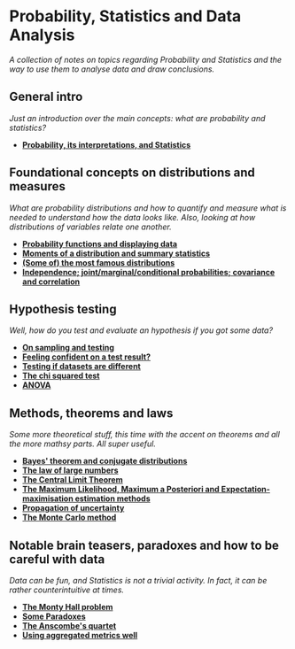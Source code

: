 # Probability, Statistics and Data Analysis

_A collection of notes on topics regarding Probability and Statistics and the way to use them to analyse data and draw conclusions._

## General intro

_Just an introduction over the main concepts: what are probability and statistics?_

* [**Probability, its interpretations, and Statistics**](http://nbviewer.jupyter.org/github/martinapugliese/tales-science-data/blob/master/prob-stats-data-analysis/prob-interpretations-stats.ipynb)

## Foundational concepts on distributions and measures

_What are probability distributions and how to quantify and measure what is needed to understand how the data looks like. Also, looking at how distributions of variables relate one another._

* [**Probability functions and displaying data**](http://nbviewer.jupyter.org/github/martinapugliese/tales-science-data/blob/master/prob-stats-data-analysis/foundational/probfunctions-displaying.ipynb)
* [**Moments of a distribution and summary statistics**](http://nbviewer.jupyter.org/github/martinapugliese/tales-science-data/blob/master/prob-stats-data-analysis/foundational/moments-summarystats.ipynb)
* [**\(Some of\) the most famous distributions**](http://nbviewer.jupyter.org/github/martinapugliese/tales-science-data/blob/master/prob-stats-data-analysis/foundational/famous-distributions.ipynb)
* [**Independence; joint/marginal/conditional probabilities; covariance and correlation**](http://nbviewer.jupyter.org/github/martinapugliese/tales-science-data/blob/master/prob-stats-data-analysis/foundational/independence-joint-marg-conditional-covariance.ipynb)

## Hypothesis testing

_Well, how do you test and evaluate an hypothesis if you got some data?_

* [**On sampling and testing**](http://nbviewer.jupyter.org/github/martinapugliese/tales-science-data/blob/master/prob-stats-data-analysis/testing/sampling-testing.ipynb)
* [**Feeling confident on a test result?**](http://nbviewer.jupyter.org/github/martinapugliese/tales-science-data/blob/master/prob-stats-data-analysis/testing/confident.ipynb)
* [**Testing if datasets are different**](http://nbviewer.jupyter.org/github/martinapugliese/tales-science-data/blob/master/prob-stats-data-analysis/testing/datasets-different.ipynb)
* [**The chi squared test**](http://nbviewer.jupyter.org/github/martinapugliese/tales-science-data/blob/master/prob-stats-data-analysis/testing/chi-squared.ipynb)
* [**ANOVA**](http://nbviewer.jupyter.org/github/martinapugliese/tales-science-data/blob/master/prob-stats-data-analysis/testing/anova.ipynb)

## Methods, theorems and laws

_Some more theoretical stuff, this time with the accent on theorems and all the more mathsy parts. All super useful._

* [**Bayes' theorem and conjugate distributions**](http://nbviewer.jupyter.org/github/martinapugliese/tales-science-data/blob/master/prob-stats-data-analysis/methods-theorems-laws/bayes-conjugate.ipynb)
* [**The law of large numbers**](http://nbviewer.jupyter.org/github/martinapugliese/tales-science-data/blob/master/prob-stats-data-analysis/methods-theorems-laws/lln.ipynb)
* [**The Central Limit Theorem**](http://nbviewer.jupyter.org/github/martinapugliese/tales-science-data/blob/master/prob-stats-data-analysis/methods-theorems-laws/clt.ipynb)
* [**The Maximum Likelihood, Maximum a Posteriori and Expectation-maximisation estimation methods**](http://nbviewer.jupyter.org/github/martinapugliese/tales-science-data/blob/master/prob-stats-data-analysis/methods-theorems-laws/mle-map-em.ipynb)
* [**Propagation of uncertainty**](http://nbviewer.jupyter.org/github/martinapugliese/tales-science-data/blob/master/prob-stats-data-analysis/methods-theorems-laws/error-propagation.ipynb)
* [**The Monte Carlo method**](http://nbviewer.jupyter.org/github/martinapugliese/tales-science-data/blob/master/prob-stats-data-analysis/methods-theorems-laws/monte-carlo.ipynb)

## Notable brain teasers, paradoxes and how to be careful with data

_Data can be fun, and Statistics is not a trivial activity. In fact, it can be rather counterintuitive at times._

* [**The Monty Hall problem**](http://nbviewer.jupyter.org/github/martinapugliese/tales-science-data/blob/master/prob-stats-data-analysis/brain-teasers-paradoxes-carefulness/monty-hall.ipynb)
* [**Some Paradoxes**](http://nbviewer.jupyter.org/github/martinapugliese/tales-science-data/blob/master/prob-stats-data-analysis/brain-teasers-paradoxes-carefulness/paradoxes.ipynb)
* [**The Anscombe's quartet**](http://nbviewer.jupyter.org/github/martinapugliese/tales-science-data/blob/master/prob-stats-data-analysis/brain-teasers-paradoxes-carefulness/anscombes-quartet.ipynb)
* [**Using aggregated metrics well**](http://nbviewer.jupyter.org/github/martinapugliese/tales-science-data/blob/master/prob-stats-data-analysis/brain-teasers-paradoxes-carefulness/use-of-aggregated-metrics.ipynb)

